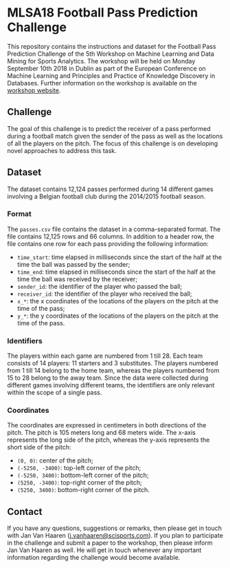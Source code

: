 # MLSA18 Football Pass Prediction Challenge

This repository contains the instructions and dataset for the Football Pass Prediction Challenge of the 5th Workshop on Machine Learning and Data Mining for Sports Analytics. The workshop will be held on Monday September 10th 2018 in Dublin as part of the European Conference on Machine Learning and Principles and Practice of Knowledge Discovery in Databases. Further information on the workshop is available on the [workshop website](https://dtai.cs.kuleuven.be/events/MLSA18/).

## Challenge

The goal of this challenge is to predict the receiver of a pass performed during a football match given the sender of the pass as well as the locations of all the players on the pitch. The focus of this challenge is on developing novel approaches to address this task.

## Dataset

The dataset contains 12,124 passes performed during 14 different games involving a Belgian football club during the 2014/2015 football season.

### Format

The `passes.csv` file contains the dataset in a comma-separated format. The file contains 12,125 rows and 66 columns. In addition to a header row, the file contains one row for each pass providing the following information:
- `time_start`: time elapsed in milliseconds since the start of the half at the time the ball was passed by the sender;
- `time_end`: time elapsed in milliseconds since the start of the half at the time the ball was received by the receiver;
- `sender_id`: the identifier of the player who passed the ball;
- `receiver_id`: the identifier of the player who received the ball;
- `x_*`: the x coordinates of the locations of the players on the pitch at the time of the pass;
- `y_*`: the y coordinates of the locations of the players on the pitch at the time of the pass.

### Identifiers

The players within each game are numbered from 1 till 28. Each team consists of 14 players: 11 starters and 3 substitutes. The players numbered from 1 till 14 belong to the home team, whereas the players numbered from 15 to 28 belong to the away team. Since the data were collected during different games involving different teams, the identifiers are only relevant within the scope of a single pass.

### Coordinates

The coordinates are expressed in centimeters in both directions of the pitch. The pitch is 105 meters long and 68 meters wide. The x-axis represents the long side of the pitch, whereas the y-axis represents the short side of the pitch:
- `(0, 0)`: center of the pitch;
- `(-5250, -3400)`: top-left corner of the pitch;
- `(-5250, 3400)`: bottom-left corner of the pitch;
- `(5250, -3400)`: top-right corner of the pitch;
- `(5250, 3400)`: bottom-right corner of the pitch.
 
## Contact

If you have any questions, suggestions or remarks, then please get in touch with Jan Van Haaren (j.vanhaaren@scisports.com). If you plan to participate in the challenge and submit a paper to the workshop, then please inform Jan Van Haaren as well. He will get in touch whenever any important information regarding the challenge would become available.
